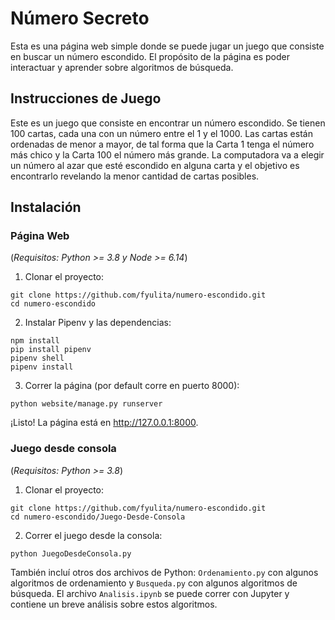 # Número Secreto

Esta es una página web simple donde se puede jugar un juego que consiste en buscar un número escondido.
El propósito de la página es poder interactuar y aprender sobre algoritmos de búsqueda.

## Instrucciones de Juego

Este es un juego que consiste en encontrar un número escondido. Se tienen 100 cartas, cada una con un número entre el 1 y el 1000.
Las cartas están ordenadas de menor a mayor, de tal forma que la Carta 1 tenga el número más chico y la Carta 100 el número más grande.
La computadora va a elegir un número al azar que esté escondido en alguna carta y el objetivo es encontrarlo revelando la menor
cantidad de cartas posibles.

## Instalación

### Página Web

(*Requisitos: Python >= 3.8 y Node >= 6.14*)

1. Clonar el proyecto:

```
git clone https://github.com/fyulita/numero-escondido.git
cd numero-escondido
```

2. Instalar Pipenv y las dependencias:

```
npm install
pip install pipenv
pipenv shell
pipenv install
```

3. Correr la página (por default corre en puerto 8000):

```
python website/manage.py runserver
```

¡Listo! La página está en http://127.0.0.1:8000.

### Juego desde consola

(*Requisitos: Python >= 3.8*)

1. Clonar el proyecto:

```
git clone https://github.com/fyulita/numero-escondido.git
cd numero-escondido/Juego-Desde-Consola
```

2. Correr el juego desde la consola:

```
python JuegoDesdeConsola.py
```

También incluí otros dos archivos de Python: `Ordenamiento.py` con algunos algoritmos de ordenamiento y `Busqueda.py` con algunos algoritmos de búsqueda.
El archivo `Analisis.ipynb` se puede correr con Jupyter y contiene un breve análisis sobre estos algoritmos.
